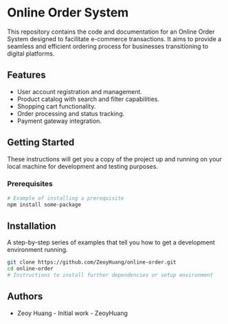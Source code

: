 # Online Order System

This repository contains the code and documentation for an Online Order System designed to facilitate e-commerce transactions. It aims to provide a seamless and efficient ordering process for businesses transitioning to digital platforms.

## Features

- User account registration and management.
- Product catalog with search and filter capabilities.
- Shopping cart functionality.
- Order processing and status tracking.
- Payment gateway integration.

## Getting Started

These instructions will get you a copy of the project up and running on your local machine for development and testing purposes.

### Prerequisites

```bash
# Example of installing a prerequisite
npm install some-package
```

## Installation
A step-by-step series of examples that tell you how to get a development environment running.

``` bash
git clone https://github.com/ZeoyHuang/online-order.git
cd online-order
# Instructions to install further dependencies or setup environment
```

## Authors
- Zeoy Huang - Initial work - ZeoyHuang
